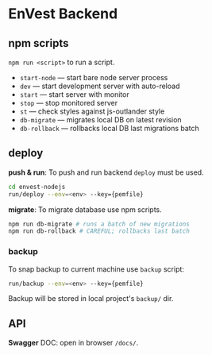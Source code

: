 # EnVest Backend

## npm scripts
`npm run <script>` to run a script.

* `start-node` — start bare node server process
* `dev` — start development server with auto-reload
* `start` — start server with monitor
* `stop` — stop monitored server
* `st` — check styles against js-outlander style
* `db-migrate` — migrates local DB on latest revision
* `db-rollback` — rollbacks local DB last migrations batch

## deploy

**push & run**:
To push and run backend `deploy` must be used.
```sh
cd envest-nodejs
run/deploy --env=<env> --key={pemfile}
```

**migrate**:
To migrate database use npm scripts.
```sh
npm run db-migrate # runs a batch of new migrations
npm run db-rollback # CAREFUL; rollbacks last batch
```

### backup
To snap backup to current machine use `backup` script:
```sh
run/backup --env=<env> --key={pemfile}
```
Backup will be stored in local project's `backup/` dir.


## API
**Swagger** DOC: open in browser `/docs/`.
